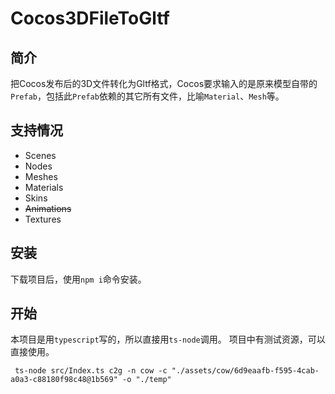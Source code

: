 # Cocos3DFileToGltf

## 简介
把Cocos发布后的3D文件转化为Gltf格式，Cocos要求输入的是原来模型自带的```Prefab```，包括此```Prefab```依赖的其它所有文件，比喻```Material```、```Mesh```等。

## 支持情况
* Scenes
* Nodes
* Meshes
* Materials
* Skins
* ~~Animations~~
* Textures

## 安装
下载项目后，使用```npm i```命令安装。

## 开始
本项目是用```typescript```写的，所以直接用```ts-node```调用。
项目中有测试资源，可以直接使用。
```
 ts-node src/Index.ts c2g -n cow -c "./assets/cow/6d9eaafb-f595-4cab-a0a3-c88180f98c48@1b569" -o "./temp" 
```

